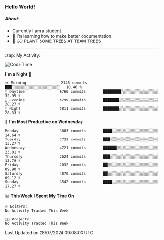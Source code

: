 ### Hello World!

##### About:
- Currently I am a student.
- 🌱 I’m learning how to make better documentation.
- 🌱 GO PLANT SOME TREES AT [TEAM TREES](https://teamtrees.org/)

---
  <summary>:zap: My Activity:</summary>
  
<!--START_SECTION:waka-->
![Code Time](http://img.shields.io/badge/Code%20Time-1%2C377%20hrs%2025%20mins-blue)

**I'm a Night 🦉** 

```text
🌞 Morning                2145 commits        ███░░░░░░░░░░░░░░░░░░░░░░   10.46 % 
🌆 Daytime                6760 commits        ████████░░░░░░░░░░░░░░░░░   32.95 % 
🌃 Evening                5799 commits        ███████░░░░░░░░░░░░░░░░░░   28.27 % 
🌙 Night                  5811 commits        ███████░░░░░░░░░░░░░░░░░░   28.33 % 
```
📅 **I'm Most Productive on Wednesday** 

```text
Monday                   3003 commits        ████░░░░░░░░░░░░░░░░░░░░░   14.64 % 
Tuesday                  2723 commits        ███░░░░░░░░░░░░░░░░░░░░░░   13.27 % 
Wednesday                4721 commits        ██████░░░░░░░░░░░░░░░░░░░   23.01 % 
Thursday                 2624 commits        ███░░░░░░░░░░░░░░░░░░░░░░   12.79 % 
Friday                   2032 commits        ██░░░░░░░░░░░░░░░░░░░░░░░   09.90 % 
Saturday                 1870 commits        ██░░░░░░░░░░░░░░░░░░░░░░░   09.12 % 
Sunday                   3542 commits        ████░░░░░░░░░░░░░░░░░░░░░   17.27 % 
```


📊 **This Week I Spent My Time On** 

```text
🔥 Editors: 
No Activity Tracked This Week

🐱‍💻 Projects: 
No Activity Tracked This Week
```


 Last Updated on 28/07/2024 09:08:03 UTC
<!--END_SECTION:waka-->
